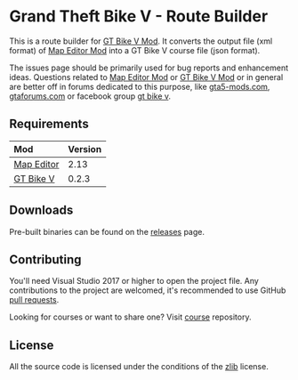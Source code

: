 # Grand Theft Bike V - Route Builder

This is a route builder for [GT Bike V Mod](https://de.gta5-mods.com/scripts/). It converts the output file (xml format) of [Map Editor Mod](https://de.gta5-mods.com/scripts/map-editor) into a GT Bike V course file (json format).

The issues page should be primarily used for bug reports and enhancement ideas. Questions related to [Map Editor Mod](https://de.gta5-mods.com/scripts/map-editor) or [GT Bike V Mod](https://de.gta5-mods.com/scripts/) or in general are better off in forums dedicated to this purpose, like [gta5-mods.com](https://gta5-mods.com), [gtaforums.com](https://gtaforums.com) or facebook group [gt bike v](https://www.facebook.com/groups/1089053124812221/).

## Requirements

| Mod                                                       | Version |
| :-------------------------------------------------------- | :------ |
| [Map Editor](https://de.gta5-mods.com/scripts/map-editor) | 2.13    |
| [GT Bike V](https://de.gta5-mods.com/scripts/gt-bike-v)   | 0.2.3   |

## Downloads
Pre-built binaries can be found on the [releases](https://github.com/gtbikev/route-builder/releases) page.

## Contributing
You'll need Visual Studio 2017 or higher to open the project file. Any contributions to the project are welcomed, it's recommended to use GitHub [pull requests](https://help.github.com/en/github/collaborating-with-issues-and-pull-requests/about-pull-requests).

Looking for courses or want to share one? Visit [course](https://github.com/gtbikev/courses) repository. 

## License
All the source code is licensed under the conditions of the [zlib](https://github.com/gtbikev/route-builder/blob/master/LICENSE.txt) license.